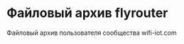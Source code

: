 Файловый архив flyrouter
========================

Файловый архив пользователя сообщества wifi-iot.com
